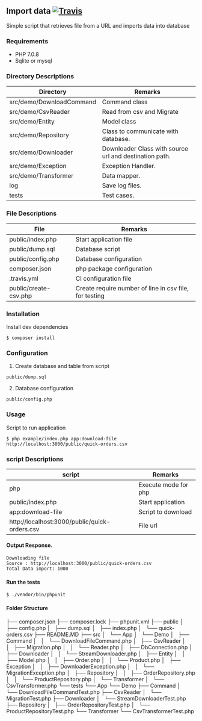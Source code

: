 ##  Import data [![Travis](https://travis-ci.org/suraz37/import-data.svg)](https://travis-ci.org/suraz37/import-data)
Simple script that retrieves file from a URL and imports data into database

### Requirements
- PHP 7.0.8
- Sqlite or mysql

### Directory Descriptions

|Directory | Remarks|
|----------|--------|
|src/demo/DownloadCommand| Command class|
|src/demo/CsvReader| Read from csv and Migrate|
|src/demo/Entity | Model class|
|src/demo/Repository | Class to communicate with database.|
|src/demo/Downloader | Downloader Class with source url and destination path.|
|src/demo/Exception | Exception Handler.|
|src/demo/Transformer | Data mapper.|
|log | Save log files.|
|tests | Test cases.|


### File Descriptions
| File | Remarks |
|------|---------|
|public/index.php | Start application file|
|public/dump.sql | Database script|
|public/config.php | Database configuration|
|composer.json | php package configuration |
|.travis.yml | CI configuration file |
|public/create-csv.php | Create require number of line in csv file, for testing |


### Installation
Install dev dependencies
```shell
$ composer install
```

### Configuration
1. Create database and table from script
```path
public/dump.sql
```

2. Database configuration 
```path
public/config.php
```

### Usage
Script to run application

```shell
$ php example/index.php app:download-file http://localhost:3000/public/quick-orders.csv
```

### script Descriptions
| script | Remarks |
|------|---------|
|php | Execute mode for php |
|public/index.php | Start application |
|app:download-file | Script to download |
|http://localhost:3000/public/quick-orders.csv | File url |

#### Output Response.
```shell
Downloading file
Source : http://localhost:3000/public/quick-orders.csv
Total Data import: 1000
```

#### Run the tests
```
$ ./vendor/bin/phpunit
```

#### Folder Structure

├── composer.json
├── composer.lock
├── phpunit.xml
├── public
│   ├── config.php
│   ├── dump.sql
│   ├── index.php
│   └── quick-orders.csv
├── README.MD
├── src
│   └── App
│       └── Demo
│           ├── Command
│           │   └── DownloadFileCommand.php
│           ├── CsvReader
│           │   ├── Migration.php
│           │   └── Reader.php
│           ├── DbConnection.php
│           ├── Downloader
│           │   └── StreamDownloader.php
│           ├── Entity
│           │   ├── Model.php
│           │   ├── Order.php
│           │   └── Product.php
│           ├── Exception
│           │   ├── DownloaderException.php
│           │   └── MigrationException.php
│           ├── Repository
│           │   ├── OrderRepository.php
│           │   └── ProductRepository.php
│           └── Transformer
│               └── CsvTransformer.php
└── tests
    └── App
        └── Demo
            ├── Command
            │   └── DownloadFileCommandTest.php
            ├── CsvReader
            │   └── MigrationTest.php
            ├── Downloader
            │   └── StreamDownloaderTest.php
            ├── Repository
            │   ├── OrderRepositoryTest.php
            │   └── ProductRepositoryTest.php
            └── Transformer
                └── CsvTransformerTest.php

